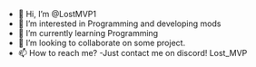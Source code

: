 - 👋 Hi, I’m @LostMVP1
- 👀 I’m interested in Programming and developing mods
- 🌱 I’m currently learning Programming
- 💞️ I’m looking to collaborate on some project.
- 📫 How to reach me? -Just contact me on discord! Lost_MVP

<!---
LostMVP1/LostMVP1 is a ✨ special ✨ repository because its `README.md` (this file) appears on your GitHub profile.
You can click the Preview link to take a look at your changes.
--->
